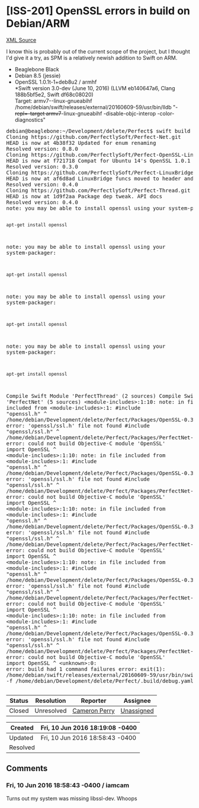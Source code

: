 # [ISS-201] OpenSSL errors in build on Debian/ARM

[XML Source](../xml/ISS-201.xml)
<p><p>I know this is probably out of the current scope of the project, but I thought I'd give it a try, as SPM is a relatively newish addition to Swift on ARM.</p>

<ul>
	<li>Beaglebone Black</li>
	<li>Debian 8.5 (jessie)</li>
	<li>OpenSSL 1.0.1t-1+deb8u2  / armhf<br/>
*Swift version 3.0-dev (June 10, 2016) (LLVM eb140647a6, Clang 188b5bf5e2, Swift df68c08020)<br/>
Target: armv7--linux-gnueabihf<br/>
/home/debian/swift/releases/external/20160609-59/usr/bin/lldb "-<del>repl=-target armv7</del>-linux-gnueabihf -disable-objc-interop -color-diagnostics"</li>
</ul>



<div class="code panel" style="border-width: 1px;"><div class="codeContent panelContent">
<pre class="code-java">
debian@beaglebone:~/Development/delete/Perfect$ swift build
Cloning https:<span class="code-comment">//github.com/PerfectlySoft/Perfect-Net.git
</span>HEAD is now at 4b38f32 Updated <span class="code-keyword">for</span> <span class="code-keyword">enum</span> renaming
Resolved version: 0.8.0
Cloning https:<span class="code-comment">//github.com/PerfectlySoft/Perfect-OpenSSL-Linux.git
</span>HEAD is now at f721718 Compat <span class="code-keyword">for</span> Ubuntu 14's OpenSSL 1.0.1
Resolved version: 0.3.0
Cloning https:<span class="code-comment">//github.com/PerfectlySoft/Perfect-LinuxBridge.git
</span>HEAD is now at af6d8ad LinuxBridge funcs moved to header and extern inlined
Resolved version: 0.4.0
Cloning https:<span class="code-comment">//github.com/PerfectlySoft/Perfect-<span class="code-object">Thread</span>.git
</span>HEAD is now at 1d9f2aa Package dep tweak. API docs
Resolved version: 0.4.0
note: you may be able to install openssl using your system-packager:

    apt-get install openssl

note: you may be able to install openssl using your system-packager:

    apt-get install openssl

note: you may be able to install openssl using your system-packager:

    apt-get install openssl

note: you may be able to install openssl using your system-packager:

    apt-get install openssl

Compile Swift Module 'PerfectThread' (2 sources)
Compile Swift Module 'PerfectNet' (5 sources)
&lt;module-includes&gt;:1:10: note: in file included from &lt;module-includes&gt;:1:
#include <span class="code-quote">"openssl.h"</span>
         ^
/home/debian/Development/delete/Perfect/Packages/OpenSSL-0.3.0/openssl.h:2:10: error: 'openssl/ssl.h' file not found
#include <span class="code-quote">"openssl/ssl.h"</span>
         ^
/home/debian/Development/delete/Perfect/Packages/PerfectNet-0.8.0/Sources/NetTCPSSL.swift:20:8: error: could not build Objective-C module 'OpenSSL'
<span class="code-keyword">import</span> OpenSSL
       ^
&lt;module-includes&gt;:1:10: note: in file included from &lt;module-includes&gt;:1:
#include <span class="code-quote">"openssl.h"</span>
         ^
/home/debian/Development/delete/Perfect/Packages/OpenSSL-0.3.0/openssl.h:2:10: error: 'openssl/ssl.h' file not found
#include <span class="code-quote">"openssl/ssl.h"</span>
         ^
/home/debian/Development/delete/Perfect/Packages/PerfectNet-0.8.0/Sources/NetTCPSSL.swift:20:8: error: could not build Objective-C module 'OpenSSL'
<span class="code-keyword">import</span> OpenSSL
       ^
&lt;module-includes&gt;:1:10: note: in file included from &lt;module-includes&gt;:1:
#include <span class="code-quote">"openssl.h"</span>
         ^
/home/debian/Development/delete/Perfect/Packages/OpenSSL-0.3.0/openssl.h:2:10: error: 'openssl/ssl.h' file not found
#include <span class="code-quote">"openssl/ssl.h"</span>
         ^
/home/debian/Development/delete/Perfect/Packages/PerfectNet-0.8.0/Sources/NetTCPSSL.swift:20:8: error: could not build Objective-C module 'OpenSSL'
<span class="code-keyword">import</span> OpenSSL
       ^
&lt;module-includes&gt;:1:10: note: in file included from &lt;module-includes&gt;:1:
#include <span class="code-quote">"openssl.h"</span>
         ^
/home/debian/Development/delete/Perfect/Packages/OpenSSL-0.3.0/openssl.h:2:10: error: 'openssl/ssl.h' file not found
#include <span class="code-quote">"openssl/ssl.h"</span>
         ^
/home/debian/Development/delete/Perfect/Packages/PerfectNet-0.8.0/Sources/NetTCPSSL.swift:20:8: error: could not build Objective-C module 'OpenSSL'
<span class="code-keyword">import</span> OpenSSL
       ^
&lt;module-includes&gt;:1:10: note: in file included from &lt;module-includes&gt;:1:
#include <span class="code-quote">"openssl.h"</span>
         ^
/home/debian/Development/delete/Perfect/Packages/OpenSSL-0.3.0/openssl.h:2:10: error: 'openssl/ssl.h' file not found
#include <span class="code-quote">"openssl/ssl.h"</span>
         ^
/home/debian/Development/delete/Perfect/Packages/PerfectNet-0.8.0/Sources/NetTCPSSL.swift:20:8: error: could not build Objective-C module 'OpenSSL'
<span class="code-keyword">import</span> OpenSSL
       ^
&lt;unknown&gt;:0: error: build had 1 command failures
error: exit(1): /home/debian/swift/releases/external/20160609-59/usr/bin/swift-build-tool -f /home/debian/Development/delete/Perfect/.build/debug.yaml
</pre>
</div></div></p>





Status|Resolution|Reporter|Assignee
------|----------|--------|--------
Closed|Unresolved|[Cameron Perry](iamcam)|[Unassigned]($-1)





Created|Fri, 10 Jun 2016 18:19:08 -0400
-------|--------------
Updated|Fri, 10 Jun 2016 18:58:43 -0400
Resolved|


## Comments




### Fri, 10 Jun 2016 18:58:43 -0400 / iamcam 

<p><p>Turns out my system was missing libssl-dev. Whoops <img class="emoticon" src="http://jira.perfect.org:8080/images/icons/emoticons/smile.png" height="16" width="16" align="absmiddle" alt="" border="0"/></p></p>



